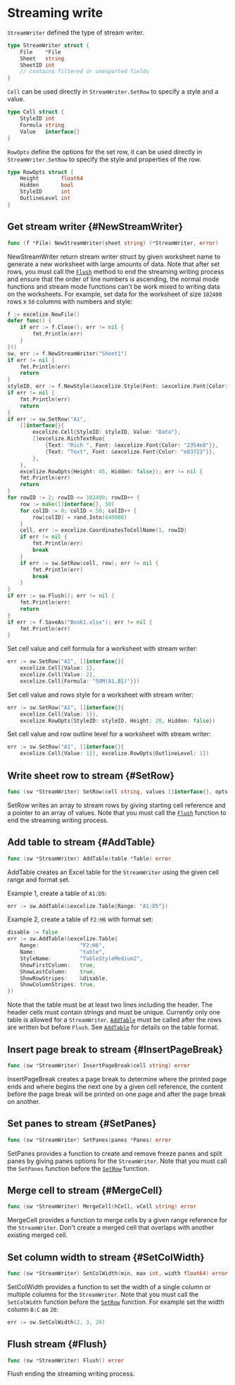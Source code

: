 # Streaming write

`StreamWriter` defined the type of stream writer.

```go
type StreamWriter struct {
    File    *File
    Sheet   string
    SheetID int
    // contains filtered or unexported fields
}
```

`Cell` can be used directly in `StreamWriter.SetRow` to specify a style and a value.

```go
type Cell struct {
    StyleID int
    Formula string
    Value   interface{}
}
```

`RowOpts` define the options for the set row, it can be used directly in `StreamWriter.SetRow` to specify the style and properties of the row.

```go
type RowOpts struct {
    Height       float64
    Hidden       bool
    StyleID      int
    OutlineLevel int
}
```

## Get stream writer {#NewStreamWriter}

```go
func (f *File) NewStreamWriter(sheet string) (*StreamWriter, error)
```

NewStreamWriter return stream writer struct by given worksheet name to generate a new worksheet with large amounts of data. Note that after set rows, you must call the [`Flush`](stream.md#Flush) method to end the streaming writing process and ensure that the order of line numbers is ascending, the normal mode functions and stream mode functions can't be work mixed to writing data on the worksheets. For example, set data for the worksheet of size `102400` rows x `50` columns with numbers and style:

```go
f := excelize.NewFile()
defer func() {
    if err := f.Close(); err != nil {
        fmt.Println(err)
    }
}()
sw, err := f.NewStreamWriter("Sheet1")
if err != nil {
    fmt.Println(err)
    return
}
styleID, err := f.NewStyle(&excelize.Style{Font: &excelize.Font{Color: "777777"}})
if err != nil {
    fmt.Println(err)
    return
}
if err := sw.SetRow("A1",
    []interface{}{
        excelize.Cell{StyleID: styleID, Value: "Data"},
        []excelize.RichTextRun{
            {Text: "Rich ", Font: &excelize.Font{Color: "2354e8"}},
            {Text: "Text", Font: &excelize.Font{Color: "e83723"}},
        },
    },
    excelize.RowOpts{Height: 45, Hidden: false}); err != nil {
    fmt.Println(err)
    return
}
for rowID := 2; rowID <= 102400; rowID++ {
    row := make([]interface{}, 50)
    for colID := 0; colID < 50; colID++ {
        row[colID] = rand.Intn(640000)
    }
    cell, err := excelize.CoordinatesToCellName(1, rowID)
    if err != nil {
        fmt.Println(err)
        break
    }
    if err := sw.SetRow(cell, row); err != nil {
        fmt.Println(err)
        break
    }
}
if err := sw.Flush(); err != nil {
    fmt.Println(err)
    return
}
if err := f.SaveAs("Book1.xlsx"); err != nil {
    fmt.Println(err)
}
```

Set cell value and cell formula for a worksheet with stream writer:

```go
err := sw.SetRow("A1", []interface{}{
    excelize.Cell{Value: 1},
    excelize.Cell{Value: 2},
    excelize.Cell{Formula: "SUM(A1,B1)"}})
```

Set cell value and rows style for a worksheet with stream writer:

```go
err := sw.SetRow("A1", []interface{}{
    excelize.Cell{Value: 1}},
    excelize.RowOpts{StyleID: styleID, Height: 20, Hidden: false})
```

Set cell value and row outline level for a worksheet with stream writer:

```go
err := sw.SetRow("A1", []interface{}{
    excelize.Cell{Value: 1}}, excelize.RowOpts{OutlineLevel: 1})
```

## Write sheet row to stream {#SetRow}

```go
func (sw *StreamWriter) SetRow(cell string, values []interface{}, opts ...RowOpts) error
```

SetRow writes an array to stream rows by giving starting cell reference and a pointer to an array of values. Note that you must call the [`Flush`](stream.md#Flush) function to end the streaming writing process.

## Add table to stream {#AddTable}

```go
func (sw *StreamWriter) AddTable(table *Table) error
```

AddTable creates an Excel table for the `StreamWriter` using the given cell range and format set.

Example 1, create a table of `A1:D5`:

```go
err := sw.AddTable(&excelize.Table{Range: "A1:D5"})
```

Example 2, create a table of `F2:H6` with format set:

```go
disable := false
err := sw.AddTable(&excelize.Table{
    Range:             "F2:H6",
    Name:              "table",
    StyleName:         "TableStyleMedium2",
    ShowFirstColumn:   true,
    ShowLastColumn:    true,
    ShowRowStripes:    &disable,
    ShowColumnStripes: true,
})
```

Note that the table must be at least two lines including the header. The header cells must contain strings and must be unique. Currently only one table is allowed for a `StreamWriter`. [`AddTable`](stream.md#AddTable) must be called after the rows are written but before `Flush`. See [`AddTable`](utils.md#AddTable) for details on the table format.

## Insert page break to stream {#InsertPageBreak}

```go
func (sw *StreamWriter) InsertPageBreak(cell string) error
```

InsertPageBreak creates a page break to determine where the printed page ends and where begins the next one by a given cell reference, the content before the page break will be printed on one page and after the page break on another.

## Set panes to stream {#SetPanes}

```go
func (sw *StreamWriter) SetPanes(panes *Panes) error
```

SetPanes provides a function to create and remove freeze panes and split panes by giving panes options for the `StreamWriter`. Note that you must call the `SetPanes` function before the [`SetRow`](stream.md#SetRow) function.

## Merge cell to stream {#MergeCell}

```go
func (sw *StreamWriter) MergeCell(hCell, vCell string) error
```

MergeCell provides a function to merge cells by a given range reference for the `StreamWriter`. Don't create a merged cell that overlaps with another existing merged cell.

## Set column width to stream {#SetColWidth}

```go
func (sw *StreamWriter) SetColWidth(min, max int, width float64) error
```

SetColWidth provides a function to set the width of a single column or multiple columns for the `StreamWriter`. Note that you must call the `SetColWidth` function before the [`SetRow`](stream.md#SetRow) function. For example set the width column `B:C` as `20`:

```go
err := sw.SetColWidth(2, 3, 20)
```

## Flush stream {#Flush}

```go
func (sw *StreamWriter) Flush() error
```

Flush ending the streaming writing process.
